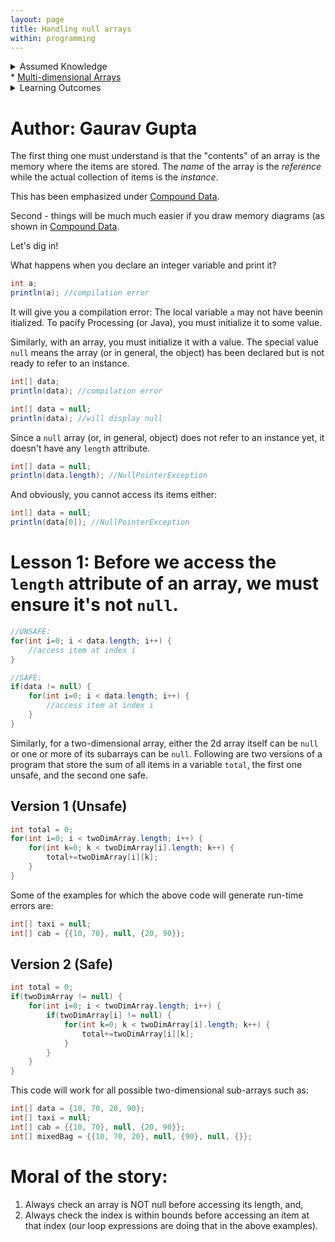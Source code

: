 ```yaml
---
layout: page
title: Handling null arrays
within: programming
---
```


<details class="prereq" markdown="1"><summary>Assumed Knowledge</summary>

  * <a href="compound_data">Compound Data</a>
</details>
  * <a href="multi_dimensional_arrays">Multi-dimensional Arrays</a>
</details>
<details class="outcomes" markdown="1"><summary>Learning Outcomes</summary>

  * Understand why and how to perform `null` checks on arrays.
</details>

# Author: Gaurav Gupta

The first thing one must understand is that the "contents" of an array is the memory where the items are stored. The *name* of the array is the *reference* while the actual collection of items is the *instance*.

This has been emphasized under [Compound Data](https://softwaretechnologymq.github.io/compound_data).

Second - things will be much much easier if you draw memory diagrams (as shown in [Compound Data](https://softwaretechnologymq.github.io/compound_data).

Let's dig in!

What happens when you declare an integer variable and print it?

```java
int a;
println(a); //compilation error
```

It will give you a compilation error: The local variable `a` may not have beenin itialized. To pacify Processing (or Java), you must initialize it to some value. 

Similarly, with an array, you must initialize it with a value. The special value `null` means the array (or in general, the object) has been declared but is not ready to refer to an instance. 

```java
int[] data;
println(data); //compilation error
```

```java
int[] data = null;
println(data); //will display null
```

Since a `null` array (or, in general, object) does not refer to an instance yet, it doesn't have any `length` attribute.

```java
int[] data = null;
println(data.length); //NullPointerException
```

And obviously, you cannot access its items either:

```java
int[] data = null;
println(data[0]); //NullPointerException
```

# Lesson 1: Before we access the `length` attribute of an array, we must ensure it's not `null`.

```java
//UNSAFE:
for(int i=0; i < data.length; i++) {
	//access item at index i
}
```

```java
//SAFE:
if(data != null) {
	for(int i=0; i < data.length; i++) {
		//access item at index i
	}
}
```

Similarly, for a two-dimensional array, either the 2d array itself can be `null` or one or more of its subarrays can be `null`. Following are two versions of a program that store the sum of all items in a variable `total`, the first one unsafe, and the second one safe.

## Version 1 (Unsafe)

```java
int total = 0;
for(int i=0; i < twoDimArray.length; i++) {
	for(int k=0; k < twoDimArray[i].length; k++) {
		total+=twoDimArray[i][k];
	}
}
```

Some of the examples for which the above code will generate run-time errors are:

```java
int[] taxi = null;
int[] cab = {{10, 70}, null, {20, 90}};
```


## Version 2 (Safe)

```java
int total = 0;
if(twoDimArray != null) {
	for(int i=0; i < twoDimArray.length; i++) {
		if(twoDimArray[i] != null) {
			for(int k=0; k < twoDimArray[i].length; k++) {
				total+=twoDimArray[i][k];
			}
		}
	}
}
```

This code will work for all possible two-dimensional sub-arrays such as:


```java
int[] data = {10, 70, 20, 90};
int[] taxi = null;
int[] cab = {{10, 70}, null, {20, 90}};
int[] mixedBag = {{10, 70, 20}, null, {90}, null, {}};
```

# Moral of the story: 

1. Always check an array is NOT null before accessing its length, and, 
2. Always check the index is within bounds before accessing an item at that index (our loop expressions are doing that in the above examples).